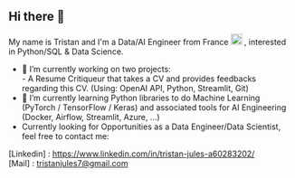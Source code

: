 ## Hi there 👋

My name is Tristan and I'm a Data/AI Engineer from France <img src="https://upload.wikimedia.org/wikipedia/en/c/c3/Flag_of_France.svg" width="20" /> , interested in Python/SQL & Data Science.

- 🔭 I’m currently working on two projects:   
      - A Resume Critiqueur that takes a CV and provides feedbacks regarding this CV. (Using: OpenAI API, Python, Streamlit, Git)
- 🌱 I’m currently learning Python libraries to do Machine Learning (PyTorch / TensorFlow / Keras) and associated tools for AI Engineering (Docker, Airflow, Streamlit, Azure, ...)
- Currently looking for Opportunities as a Data Engineer/Data Scientist, feel free to contact me:

[Linkedin] : https://www.linkedin.com/in/tristan-jules-a60283202/  
[Mail] : tristanjules7@gmail.com
